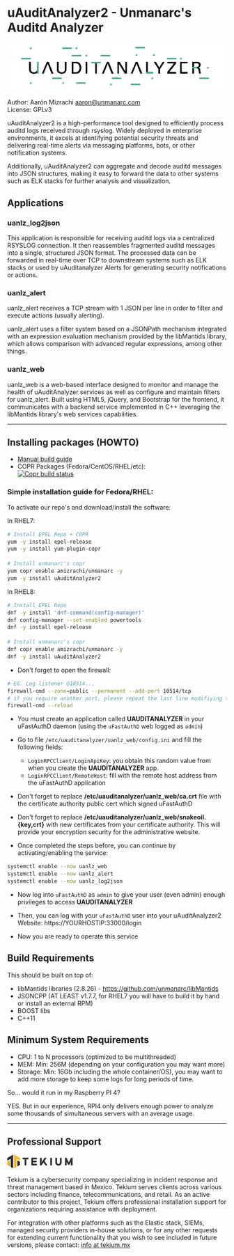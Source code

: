 # uAuditAnalyzer2 - Unmanarc's Auditd Analyzer

![uAuditAnalyzer](art/logo.jpg)

Author: Aarón Mizrachi <aaron@unmanarc.com>  
License: GPLv3  

uAuditAnalyzer2 is a high-performance tool designed to efficiently process auditd logs received through rsyslog. Widely deployed in enterprise environments, it excels at identifying potential security threats and delivering real-time alerts via messaging platforms, bots, or other notification systems.

Additionally, uAuditAnalyzer2 can aggregate and decode auditd messages into JSON structures, making it easy to forward the data to other systems such as ELK stacks for further analysis and visualization.

## Applications

### uanlz_log2json

This application is responsible for receiving auditd logs via a centralized RSYSLOG connection. It then reassembles fragmented auditd messages into a single, structured JSON format. The processed data can be forwarded in real-time over TCP to downstream systems such as ELK stacks or used by uAuditanalyzer Alerts for generating security notifications or actions.

### uanlz_alert

uanlz_alert receives a TCP stream with 1 JSON per line in order to filter and execute actions (usually alerting).

uanlz_alert uses a filter system based on a JSONPath mechanism integrated with an expression evaluation mechanism provided by the libMantids library, which allows comparison with advanced regular expressions, among other things.

### uanlz_web

uanlz_web is a web-based interface designed to monitor and manage the health of uAuditAnalyzer services as well as configure and maintain filters for uanlz_alert. Built using HTML5, jQuery, and Bootstrap for the frontend, it communicates with a backend service implemented in C++ leveraging the libMantids library's web services capabilities.

***
## Installing packages (HOWTO)


- [Manual build guide](BUILD.md)
- COPR Packages (Fedora/CentOS/RHEL/etc):  
[![Copr build status](https://copr.fedorainfracloud.org/coprs/amizrachi/unmanarc/package/uAuditAnalyzer2/status_image/last_build.png)](https://copr.fedorainfracloud.org/coprs/amizrachi/unmanarc/package/uAuditAnalyzer2/)

### Simple installation guide for Fedora/RHEL:

To activate our repo's and download/install the software:

In RHEL7:
```bash
# Install EPEL Repo + COPR
yum -y install epel-release
yum -y install yum-plugin-copr

# Install unmanarc's copr
yum copr enable amizrachi/unmanarc -y
yum -y install uAuditAnalyzer2
```

In RHEL8:
```bash
# Install EPEL Repo
dnf -y install 'dnf-command(config-manager)'
dnf config-manager --set-enabled powertools
dnf -y install epel-release

# Install unmanarc's copr
dnf copr enable amizrachi/unmanarc -y
dnf -y install uAuditAnalyzer2
```

- Don't forget to open the firewall:

```bash
# EG. Log listener @10514... 
firewall-cmd --zone=public --permanent --add-port 10514/tcp
# if you require another port, please repeat the last line modifiying the port
firewall-cmd --reload
```

- You must create an application called **UAUDITANALYZER** in your uFastAuthD daemon (using the `uFastAuthD` web logged as `admin`)

- Go to file `/etc/uauditanalyzer/uanlz_web/config.ini` and fill the following fields:

    - `LoginRPCClient/LoginApiKey`: you obtain this random value from when you create the  **UAUDITANALYZER** app.
    - `LoginRPCClient/RemoteHost`: fill with the remote host address from the uFastAuthD application

- Don't forget to replace **/etc/uauditanalyzer/uanlz_web/ca.crt** file with the certificate authority public cert which signed uFastAuthD

- Don't forget to replace **/etc/uauditanalyzer/uanlz_web/snakeoil.{key,crt}** with new certificates from your certificate authority. This will provide your encryption security for the administrative website.

- Once completed the steps before, you can continue by activating/enabling the service:
```bash
systemctl enable --now uanlz_web
systemctl enable --now uanlz_alert
systemctl enable --now uanlz_log2json
```

- Now log into `uFastAuthD` as `admin` to give your user (even admin) enough privileges to access **UAUDITANALYZER** 

- Then, you can log with your `uFastAuthD` user into your uAuditAnalyzer2 Website: https://YOURHOSTIP:33000/login

- Now you are ready to operate this service

## Build Requirements 

This should be built on top of:

- libMantids libraries (2.8.26) - https://github.com/unmanarc/libMantids
- JSONCPP (AT LEAST v1.7.7, for RHEL7 you will have to build it by hand or install an external RPM)
- BOOST libs
- C++11

## Minimum System Requirements

- CPU: 1 to N processors (optimized to be multithreaded)
- MEM: Min: 256M (depending on your configuration you may want more)
- Storage: Min: 16Gb including the whole container/OS), you may want to add more storage to keep some logs for long periods of time.

So... would it run in my Raspberry PI 4? 

YES. But in our experience, RPI4 only delivers enough power to analyze some thousands of simultaneous servers with an average usage.

***

## Professional Support
          
![Tekium](art/tekium_slogo.jpeg)

Tekium is a cybersecurity company specializing in incident response and threat management based in Mexico. Tekium serves clients across various sectors including finance, telecommunications, and retail. As an active contributor to this project, Tekium offers professional installation support for organizations requiring assistance with deployment.

For integration with other platforms such as the Elastic stack, SIEMs, managed security providers in-house solutions, or for any other requests for extending current functionality that you wish to see included in future versions, please contact: [info at tekium.mx](mailto:info@tekium.mx)
